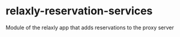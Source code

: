 # relaxly-reservation-services
Module of the relaxly app that adds reservations to the proxy server
